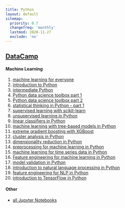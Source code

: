 ```yaml
---
title: Python
layout: default
sitemap:
  priority: 0.7
  changefreq: 'monthly'
  lastmod: 2020-11-27
  exclude: 'no'
---
```


## <a href="https://www.datacamp.com/profile/odenipinedo" target="_blank" rel="noopener noreferrer">DataCamp</a>

#### Machine Learning
1. <a href="https://github.com/odenipinedo/Python/blob/master/datacamp/machine%20learning%20for%20everyone.ipynb" target="_blank" rel="noopener noreferrer">machine learning for everyone</a>
2. <a href="https://github.com/odenipinedo/Python/blob/master/datacamp/introduction%20to%20Python.ipynb" target="_blank" rel="noopener noreferrer">introduction to Python</a>
3. <a href="https://github.com/odenipinedo/Python/blob/master/datacamp/intermediate%20Python.ipynb" target="_blank" rel="noopener noreferrer">intermediate Python</a>
4. <a href="https://github.com/odenipinedo/Python/blob/master/datacamp/Python%20data%20science%20toolbox%20part%201.ipynb" target="_blank" rel="noopener noreferrer">Python data science toolbox part 1</a>
5. <a href="https://github.com/odenipinedo/Python/blob/master/datacamp/Python%20data%20science%20toolbox%20part%202.ipynb" target="_blank" rel="noopener noreferrer">Python data science toolbox part 2</a>
6. <a href="https://github.com/odenipinedo/Python/blob/master/datacamp/statistical%20thinking%20in%20Python%20-%20part%201.ipynb" target="_blank" rel="noopener noreferrer">statistical thinking in Python - part 1</a>
7. <a href="https://github.com/odenipinedo/Python/blob/master/datacamp/supervised%20learning%20with%20scikit-learn.ipynb" target="_blank" rel="noopener noreferrer">supervised learning with scikit-learn</a>
8. <a href="https://github.com/odenipinedo/Python/blob/master/datacamp/unsupervised%20learning%20in%20Python.ipynb" target="_blank" rel="noopener noreferrer">unsupervised learning in Python</a>
9. <a href="https://github.com/odenipinedo/Python/blob/master/datacamp/linear%20classifiers%20in%20Python.ipynb" target="_blank" rel="noopener noreferrer">linear classifiers in Python</a>
10. <a href="https://github.com/odenipinedo/Python/blob/master/datacamp/machine%20learning%20with%20tree-based%20models%20in%20Python.ipynb" target="_blank" rel="noopener noreferrer">machine learning with tree-based models in Python</a>
11. <a href="https://github.com/odenipinedo/Python/blob/master/datacamp/extreme%20gradient%20boosting%20with%20XGBoost.ipynb" target="_blank" rel="noopener noreferrer">extreme gradient boosting with XGBoost</a>
12. <a href="https://github.com/odenipinedo/Python/blob/master/datacamp/cluster%20analysis%20in%20Python.ipynb" target="_blank" rel="noopener noreferrer">cluster analysis in Python</a>
13. <a href="https://github.com/odenipinedo/Python/blob/master/datacamp/dimensionality%20reduction%20in%20Python.ipynb" target="_blank" rel="noopener noreferrer">dimensionality reduction in Python</a>
14. <a href="https://github.com/odenipinedo/Python/blob/master/datacamp/preprocessing%20for%20machine%20learning%20in%20Python.ipynb" target="_blank" rel="noopener noreferrer">preprocessing for machine learning in Python</a>
15. <a href="https://github.com/odenipinedo/Python/blob/master/datacamp/machine%20learning%20for%20time%20series%20data%20in%20Python.ipynb" target="_blank" rel="noopener noreferrer">machine learning for time series data in Python</a>
16. <a href="https://github.com/odenipinedo/Python/blob/master/datacamp/Feature%20engineering%20for%20machine%20learning%20in%20Python.ipynb" target="_blank" rel="noopener noreferrer">Feature engineering for machine learning in Python</a>
17. <a href="https://github.com/odenipinedo/Python/blob/master/datacamp/model%20validation%20in%20Python.ipynb" target="_blank" rel="noopener noreferrer">model validation in Python</a>
18. <a href="https://github.com/odenipinedo/Python/blob/master/datacamp/introduction%20to%20natural%20language%20processing%20in%20Python.ipynb" target="_blank" rel="noopener noreferrer">introduction to natural language processing in Python</a>
19. <a href="https://github.com/odenipinedo/Python/blob/master/datacamp/feature%20engineering%20for%20NLP%20in%20Python.ipynb" target="_blank" rel="noopener noreferrer">feature engineering for NLP in Python</a>
20. <a href="https://github.com/odenipinedo/Python/blob/master/datacamp/introduction%20to%20TensorFlow%20in%20Python.ipynb" target="_blank" rel="noopener noreferrer">introduction to TensorFlow in Python</a>

#### Other
- <a href="https://github.com/odenipinedo/Python/tree/master/datacamp/" target="_blank" rel="noopener noreferrer">all Jupyter Notebooks</a>

<!-- <a href="" target="_blank" rel="noopener noreferrer"></a> -->
